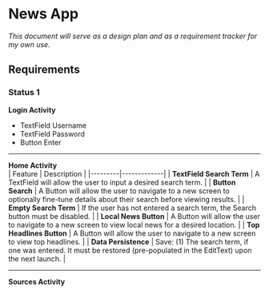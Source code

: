 # News App

*This document will serve as a design plan and as a requirement tracker for my own use.*

## Requirements

### Status 1

**Login Activity**  
- TextField Username  
- TextField Password  
- Button Enter  

---

**Home Activity**  
| Feature | Description |
|---------|-------------|
| **TextField Search Term** | A TextField will allow the user to input a desired search term. |
| **Button Search** | A Button will allow the user to navigate to a new screen to optionally fine-tune details about their search before viewing results. |
| **Empty Search Term** | If the user has not entered a search term, the Search button must be disabled. |
| **Local News Button** | A Button will allow the user to navigate to a new screen to view local news for a desired location. |
| **Top Headlines Button** | A Button will allow the user to navigate to a new screen to view top headlines. |
| **Data Persistence** | Save: (1) The search term, if one was entered. It must be restored (pre-populated in the EditText) upon the next launch. |

---

**Sources Activity**
